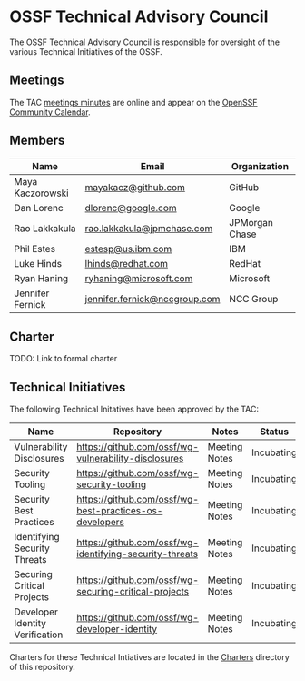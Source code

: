 # OSSF Technical Advisory Council

The OSSF Technical Advisory Council is responsible for oversight of the various Technical Initiatives of the OSSF.

## Meetings

The TAC [meetings minutes](https://docs.google.com/document/d/18BJlokTeG5e5ARD1VFDl5bIP75OFPCtzf77lfadQ4f0/edit#) are online and appear on the [OpenSSF Community Calendar](https://calendar.google.com/calendar?cid=czYzdm9lZmhwNWk5cGZsdGI1cTY3bmdwZXNAZ3JvdXAuY2FsZW5kYXIuZ29vZ2xlLmNvbQ).

## Members

| Name | Email | Organization |
| --- | --- | --- |
| Maya Kaczorowski | mayakacz@github.com | GitHub |
| Dan Lorenc | dlorenc@google.com | Google |
| Rao Lakkakula | rao.lakkakula@jpmchase.com | JPMorgan Chase |
| Phil Estes | estesp@us.ibm.com | IBM |
| Luke Hinds | lhinds@redhat.com | RedHat |
| Ryan Haning | ryhaning@microsoft.com | Microsoft | 
| Jennifer Fernick | jennifer.fernick@nccgroup.com | NCC Group |


## Charter

TODO: Link to formal charter

## Technical Initiatives

The following Technical Initatives have been approved by the TAC:

| Name                                                 | Repository |  Notes       | Status     |
| ---------------------------------------------------- | ---------- | -------------- | ---------- |
| Vulnerability Disclosures                            | https://github.com/ossf/wg-vulnerability-disclosures          | Meeting Notes | Incubating |
| Security Tooling                                     | https://github.com/ossf/wg-security-tooling                   | Meeting Notes | Incubating |
| Security Best Practices                              | https://github.com/ossf/wg-best-practices-os-developers       | Meeting Notes | Incubating |
| Identifying Security Threats                         | https://github.com/ossf/wg-identifying-security-threats       | Meeting Notes | Incubating |
| Securing Critical Projects                           | https://github.com/ossf/wg-securing-critical-projects         | Meeting Notes | Incubating |
| Developer Identity Verification                      | https://github.com/ossf/wg-developer-identity                 | Meeting Notes | Incubating |

Charters for these Technical Intiatives are located in the [Charters](charters)
directory of this repository.
